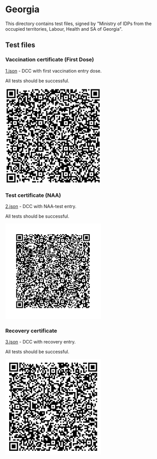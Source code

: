 # Georgia

This directory contains test files, signed by "Ministry of IDPs from the occupied territories, Labour, Health and SA of Georgia".

## Test files

### Vaccination certificate (First Dose)

[1.json](2DCode/raw/1.json) - DCC with first vaccination entry dose.

All tests should be successful.

![1](png/1.png)

### Test certificate (NAA)

[2.json](2DCode/raw/2.json) - DCC with NAA-test entry.

All tests should be successful.

![2](png/2.png)


### Recovery certificate

[3.json](2DCode/raw/3.json) - DCC with recovery entry.

All tests should be successful.

![3](png/3.png)

